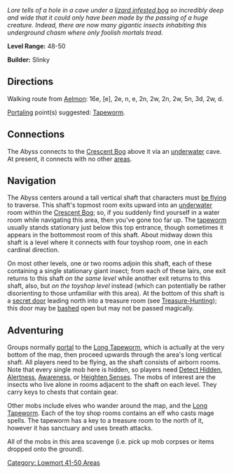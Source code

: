 *Lore tells of a hole in a cave under a [lizard infested
bog](:Category:_Crescent_Bog "wikilink") so incredibly deep and wide
that it could only have been made by the passing of a huge creature.
Indead, there are now many gigantic insects inhabiting this underground
chasm where only foolish mortals tread.*

**Level Range:** 48-50

**Builder:** Slinky

## Directions

Walking route from [Aelmon](Aelmon "wikilink"): 16e, \[e\], 2e, n, e,
2n, 2w, 2n, 2w, 5n, 3d, 2w, d.

[Portaling](Portal "wikilink") point(s) suggested:
[Tapeworm](Long_Tapeworm "wikilink").

## Connections

The Abyss connects to the [Crescent
Bog](:Category:_Crescent_Bog "wikilink") above it via an
[underwater](Water_Terrain "wikilink") cave. At present, it connects
with no other [areas](:Category:_Areas "wikilink").

## Navigation

The Abyss centers around a tall vertical shaft that characters must [be
flying](Flying_Flag "wikilink") to traverse. This shaft's topmost room
exits upward into an [underwater](Water_Terrain "wikilink") room within
the [Crescent Bog](:Category:_Crescent_Bog "wikilink"); so, if you
suddenly find yourself in a water room while navigating this area, then
you've gone too far up. The [tapeworm](Long_Tapeworm "wikilink") usually
stands stationary just below this top entrance, though sometimes it
appears in the bottommost room of this shaft. About midway down this
shaft is a level where it connects with four toyshop room, one in each
cardinal direction.

On most other levels, one or two rooms adjoin this shaft, each of these
containing a single stationary giant insect; from each of these lairs,
one exit returns to this shaft *on the same level* while another exit
returns to this shaft, also, but *on the toyshop level* instead (which
can potentially be rather disorienting to those unfamiliar with this
area). At the bottom of this shaft is a [secret
door](Hidden_Doors "wikilink") leading north into a treasure room (see
[Treasure-Hunting](Treasure-Hunting "wikilink")); this door may be
[bashed](Bash "wikilink") open but may not be passed magically.

## Adventuring

Groups normally [portal](Portal "wikilink") to the [Long
Tapeworm](Long_Tapeworm "wikilink"), which is actually at the very
bottom of the map, then proceed upwards through the area's long vertical
shaft. All players need to be flying, as the shaft consists of airborn
rooms. Note that every single mob here is hidden, so players need
[Detect Hidden](Detect_Hidden "wikilink"),
[Alertness](Alertness "wikilink"),
[Awareness](Awareness_(command/skill) "wikilink"), or [Heighten
Senses](Heighten_Senses "wikilink"). The mobs of interest are the
insects who live alone in rooms adjacent to the shaft on each level.
They carry keys to chests that contain gear.

Other mobs include elves who wander around the map, and the [Long
Tapeworm](Long_Tapeworm "wikilink"). Each of the toy shop rooms contains
an elf who casts mage spells. The tapeworm has a key to a treasure room
to the north of it, however it has sanctuary and uses breath attacks.

All of the mobs in this area scavenge (i.e. pick up mob corpses or items
dropped onto the ground).

[Category: Lowmort 41-50
Areas](Category:_Lowmort_41-50_Areas "wikilink")
